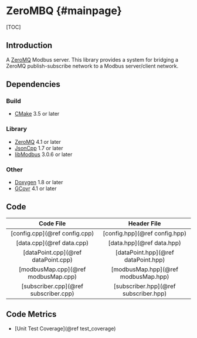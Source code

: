# ZeroMBQ {#mainpage}
[TOC]

## Introduction
A [ZeroMQ](https://github.com/zeromq) Modbus server.  This library provides a system for bridging a ZeroMQ publish-subscribe network to a Modbus server/client network.

## Dependencies
### Build
* [CMake](https://cmake.org/) 3.5 or later

### Library
* [ZeroMQ](http://zeromq.org/) 4.1 or later
* [JsonCpp](https://github.com/open-source-parsers/jsoncpp) 1.7 or later 
* [libModbus](https://libmodbus.org/) 3.0.6 or later

### Other
* [Doxygen](http://www.doxygen.nl/index.html) 1.8 or later
* [GCovr](https://www.gcovr.com/en/stable/) 4.1 or later

## Code
|Code File|Header File|
|:-------:|:---------:|
|[config.cpp](@ref config.cpp)|[config.hpp](@ref config.hpp)|
|[data.cpp](@ref data.cpp)|[data.hpp](@ref data.hpp)|
|[dataPoint.cpp](@ref dataPoint.cpp)|[dataPoint.hpp](@ref dataPoint.hpp)|
|[modbusMap.cpp](@ref modbusMap.cpp)|[modbusMap.hpp](@ref modbusMap.hpp)|
|[subscriber.cpp](@ref subscriber.cpp)|[subscriber.hpp](@ref subscriber.hpp)|

## Code Metrics
* [Unit Test Coverage](@ref test_coverage)